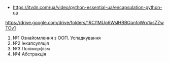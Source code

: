 - https://itvdn.com/ua/video/python-essential-ua/encapsulation-python-ua

https://drive.google.com/drive/folders/1RCl1MUo6WslHBBOanfoWrx1xsZZwTOv1

1. №1 Ознайомлення з ООП. Успадкування
2. №2 Інкапсуляція
3. №3 Поліморфізм
4. №4 Абстракція
